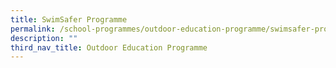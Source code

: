 ```yaml
---
title: SwimSafer Programme
permalink: /school-programmes/outdoor-education-programme/swimsafer-programme
description: ""
third_nav_title: Outdoor Education Programme
---
```

